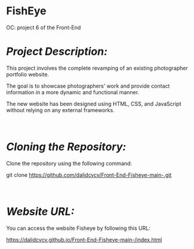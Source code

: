 # FishEye
OC: project 6 of the Front-End 

# *Project Description:*

This project involves the complete revamping of an existing photographer portfolio website. 

The goal is to showcase photographers' work and provide contact information in a more dynamic and functional manner.

The new website has been designed using HTML, CSS, and JavaScript without relying on any external frameworks.
<br>
<br>
<br>
# *Cloning the Repository:*

Clone the repository using the following command:

git clone https://github.com/dalidcvcv/Front-End-Fisheye-main-.git
<br>
<br>
<br>
# *Website URL:*

You can access the website Fisheye by following this URL:

https://dalidcvcv.github.io/Front-End-Fisheye-main-/index.html
